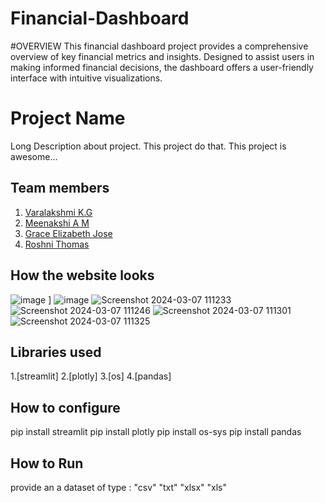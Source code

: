 # Financial-Dashboard
#OVERVIEW
This financial dashboard project provides a comprehensive overview of key financial metrics and insights. Designed to assist users in making informed financial decisions, the dashboard offers a user-friendly interface with intuitive visualizations.
# Project Name
Long Description about project. This project do that. This project is awesome...
## Team members

1. [Varalakshmi K.G](https://github.com/Varalakshmi2354/Financial-Dashboard.git)
2. [Meenakshi A M](https://github.com/MeenakshiAM/Financial-Dashboard.git)
3. [Grace Elizabeth Jose](https://github.com/Grace1903/Financial-Dashboard.git)
3. [Roshni Thomas](https://github.com/RoshniAnnThomas/Financial-Dashboard.git)

## How the website looks
![image](https://github.com/Varalakshmi2354/Financial-Dashboard/assets/122163650/bdc7a5d7-963c-4c2e-9939-ebdfcb716f80)
]
![image](https://github.com/Varalakshmi2354/Financial-Dashboard/assets/122163650/89d2b7c9-0cfb-4140-aeb7-161a44e41b0f)
![Screenshot 2024-03-07 111233](https://github.com/Varalakshmi2354/Financial-Dashboard/assets/122163650/b65a0ef3-c0f5-47ff-9303-53f2ffaf76a1)
![Screenshot 2024-03-07 111246](https://github.com/Varalakshmi2354/Financial-Dashboard/assets/122163650/b98da6e7-1db5-400e-bb73-46fdca3fa791)
![Screenshot 2024-03-07 111301](https://github.com/Varalakshmi2354/Financial-Dashboard/assets/122163650/a20883c9-7f03-4aea-9dec-9e17fb6d039e)
![Screenshot 2024-03-07 111325](https://github.com/Varalakshmi2354/Financial-Dashboard/assets/122163650/df1bf86b-d8c4-4f52-a1b9-f60c5027272b)


## Libraries used
1.[streamlit]
2.[plotly]
3.[os]
4.[pandas]
## How to configure
pip install streamlit
pip install plotly
pip install os-sys
pip install pandas
## How to Run
provide an a dataset of type :
"csv"
"txt"
"xlsx"
"xls"
